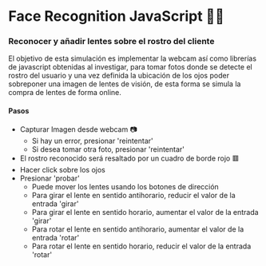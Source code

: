 # **Face Recognition JavaScript 👀😎**
### Reconocer y añadir lentes sobre el rostro del cliente

El objetivo de esta simulación es implementar la webcam así como librerías de javascript obtenidas al investigar, para tomar fotos donde se detecte el rostro del usuario y una vez definida la ubicación de los ojos poder sobreponer una imagen de lentes de visión, de esta forma se simula la compra de lentes de forma online.

#### Pasos
- Capturar Imagen desde webcam 📷
    - Si hay un error, presionar 'reintentar'
    - Si desea tomar otra foto, presionar 'reintentar'
- El rostro reconocido será resaltado por un cuadro de borde rojo 🟥
- Hacer click sobre los ojos
- Presionar 'probar'
    - Puede mover los lentes usando los botones de dirección
    - Para girar el lente en sentido antihorario, reducir el valor de la entrada 'girar'
    - Para girar el lente en sentido horario, aumentar el valor de la entrada 'girar'
    - Para rotar el lente en sentido antihorario, aumentar el valor de la entrada 'rotar'
    - Para rotar el lente en sentido horario, reducir el valor de la entrada 'rotar'
